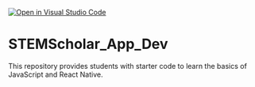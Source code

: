 [![Open in Visual Studio Code](https://classroom.github.com/assets/open-in-vscode-718a45dd9cf7e7f842a935f5ebbe5719a5e09af4491e668f4dbf3b35d5cca122.svg)](https://classroom.github.com/online_ide?assignment_repo_id=11394165&assignment_repo_type=AssignmentRepo)
# STEMScholar_App_Dev
This repository provides students with starter code to learn the basics of JavaScript and React Native. 
